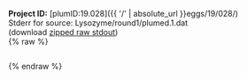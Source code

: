 **Project ID:** [plumID:19.028]({{ '/' | absolute_url }}eggs/19/028/)  
Stderr for source:  Lysozyme/round1/plumed.1.dat   
(download [zipped raw stdout](plumed.1.dat.plumed.stdout.txt.zip))  
{% raw %}
<pre>
</pre>
{% endraw %}
